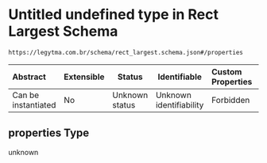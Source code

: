 # Untitled undefined type in Rect Largest Schema

```txt
https://legytma.com.br/schema/rect_largest.schema.json#/properties
```




| Abstract            | Extensible | Status         | Identifiable            | Custom Properties | Additional Properties | Access Restrictions | Defined In                                                                              |
| :------------------ | ---------- | -------------- | ----------------------- | :---------------- | --------------------- | ------------------- | --------------------------------------------------------------------------------------- |
| Can be instantiated | No         | Unknown status | Unknown identifiability | Forbidden         | Allowed               | none                | [rect_largest.schema.json\*](../schema/rect_largest.schema.json "open original schema") |

## properties Type

unknown
